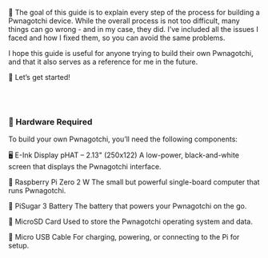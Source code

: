 🧭 The goal of this guide is to explain every step of the process for building a Pwnagotchi device. While the overall process is not too difficult, many things can go wrong - and in my case, they did. I’ve included all the issues I faced and how I fixed them, so you can avoid the same problems.

I hope this guide is useful for anyone trying to build their own Pwnagotchi, and that it also serves as a reference for me in the future.

🚀 Let’s get started!

<br>
<br>

### 🧰 Hardware Required
To build your own Pwnagotchi, you’ll need the following components:

🖥️ E-Ink Display pHAT – 2.13" (250x122)
A low-power, black-and-white screen that displays the Pwnagotchi interface.

🍓 Raspberry Pi Zero 2 W
The small but powerful single-board computer that runs Pwnagotchi.

🔋 PiSugar 3 Battery 
The battery that powers your Pwnagotchi on the go.

💾 MicroSD Card 
Used to store the Pwnagotchi operating system and data.

🔌 Micro USB Cable
For charging, powering, or connecting to the Pi for setup.
